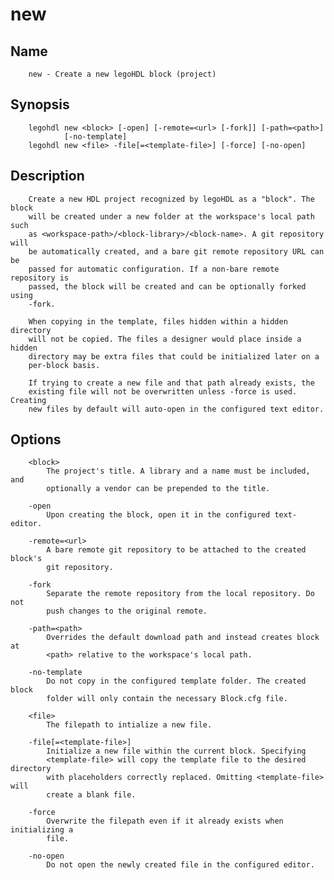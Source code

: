 # new

## Name

        new - Create a new legoHDL block (project)

## Synopsis

        legohdl new <block> [-open] [-remote=<url> [-fork]] [-path=<path>] 
                [-no-template]
        legohdl new <file> -file[=<template-file>] [-force] [-no-open]

## Description

        Create a new HDL project recognized by legoHDL as a "block". The block
        will be created under a new folder at the workspace's local path such
        as <workspace-path>/<block-library>/<block-name>. A git repository will 
        be automatically created, and a bare git remote repository URL can be 
        passed for automatic configuration. If a non-bare remote repository is 
        passed, the block will be created and can be optionally forked using 
        -fork.

        When copying in the template, files hidden within a hidden directory 
        will not be copied. The files a designer would place inside a hidden 
        directory may be extra files that could be initialized later on a 
        per-block basis.

        If trying to create a new file and that path already exists, the
        existing file will not be overwritten unless -force is used. Creating 
        new files by default will auto-open in the configured text editor.

## Options

        <block>
            The project's title. A library and a name must be included, and 
            optionally a vendor can be prepended to the title.

        -open
            Upon creating the block, open it in the configured text-editor.

        -remote=<url>
            A bare remote git repository to be attached to the created block's
            git repository.

        -fork
            Separate the remote repository from the local repository. Do not
            push changes to the original remote.

        -path=<path>
            Overrides the default download path and instead creates block at
            <path> relative to the workspace's local path.

        -no-template
            Do not copy in the configured template folder. The created block
            folder will only contain the necessary Block.cfg file.

        <file>
            The filepath to intialize a new file.

        -file[=<template-file>]
            Initialize a new file within the current block. Specifying 
            <template-file> will copy the template file to the desired directory
            with placeholders correctly replaced. Omitting <template-file> will 
            create a blank file.

        -force
            Overwrite the filepath even if it already exists when initializing a
            file.

        -no-open
            Do not open the newly created file in the configured editor.


